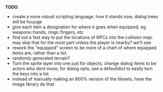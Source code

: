 **TODO**: 
* create a more robust scripting language. how it stands now, dialog trees will be huuuge
* give each item a designation for where it goes when equipped, eg weapons::hands, rings::fingers, etc
* find out a fast way to put the locations of NPCs into the collision map. may skip that for the most 
part unless the player is nearby? we'll see.
* rework the "equipped" screen to be more of a chart of where equipped items are, rather than a list.
* randomly generated terrain?
* Turn the sprite layer into one just for objects, change dialog items to be actors who dont move, 
for dialog opts, use a defaultdict to easily turn the keys into a list.
* instead of manually making an 800% version of the tilesets, have the image library do that.